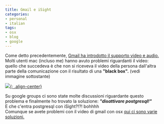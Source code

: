 ```yaml
---
title: Gmail e iSight
categories:
- personal
- italian
tags:
- osx
- blog
- google
---
```

Come detto precedentemente, [Gmail ha introdotto il supporto video e
audio.]({{site.url}}/2008/11/12/gtalk-e-video/
"{{site.url}}/2008/11/12/gtalk-e-video/" ) Molti utenti mac (incluso
me) hanno avuto problemi riguardanti il video: quello che succedeva è che non
si riceveva il video della persona dall'altra parte della comunicazione con il
risultato di una **"black box".** (vedi immagine sottostante)

[![]({{site.url}}/assets/images/iSight.png){: .align-center}]({{site.url}}/assets/images/iSight.png)

Su google groups ci sono state molte discussioni riguardante questo problema e
finalmente ho trovato la soluzione: **_"disattivare postgresql!"_**  
E che c'entra postgresql con iSight?!?! bohhhh  
Comunque se avete problemi con il video di gmail con osx [qui ci sono varie
soluzioni.](http://groups.google.com/group/Gmail-Help-Chats-and-Contacts-en/browse_thread/thread/aa1531eed89a4363#
"http://groups.google.com/group/Gmail-Help-Chats-and-Contacts-en/browse_thread/thread/aa1531eed89a4363#" )

